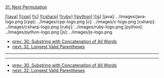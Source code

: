 [31. Next Permutation](https://leetcode.com/problems/next-permutation/)

[![java]](../java/031-next-permutation.md)
[![cpp]](../cpp/031-next-permutation.md)
[![c]](../c/031-next-permutation.md)
[![csharp]](../csharp/031-next-permutation.md)
[![ruby]](../ruby/031-next-permutation.md)
[![python]](../python/031-next-permutation.md)
[![js]](../js/031-next-permutation.md)
[java]: ../images/java-logo.png
[cpp]: ../images/cpp-logo.png
[c]: ../images/c-logo.png
[csharp]: ../images/csharp-logo.png
[ruby]: ../images/ruby-logo.png
[python]: ../images/python-logo.png
[js]: ../images/js-logo.png

- [prev: 30. Substring with Concatenation of All Words](030-substring-with-concatenation-of-all-words.md)
- [next: 32. Longest Valid Parentheses](032-longest-valid-parentheses.md)

---


---

- [prev: 30. Substring with Concatenation of All Words](030-substring-with-concatenation-of-all-words.md)
- [next: 32. Longest Valid Parentheses](032-longest-valid-parentheses.md)
